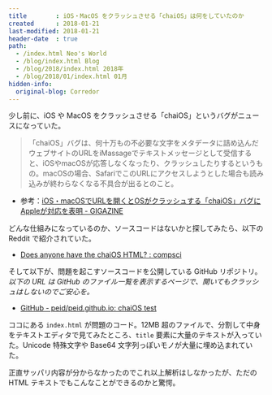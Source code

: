 ```yaml
---
title        : iOS・MacOS をクラッシュさせる「chaiOS」は何をしていたのか
created      : 2018-01-21
last-modified: 2018-01-21
header-date  : true
path:
  - /index.html Neo's World
  - /blog/index.html Blog
  - /blog/2018/index.html 2018年
  - /blog/2018/01/index.html 01月
hidden-info:
  original-blog: Corredor
---
```


少し前に、iOS や MacOS をクラッシュさせる「chaiOS」というバグがニュースになっていた。

> 「chaiOS」バグは、何十万もの不必要な文字をメタデータに詰め込んだウェブサイトのURLをiMassageでテキストメッセージとして受信すると、iOSやmacOSが応答しなくなったり、クラッシュしたりするというもの。macOSの場合、SafariでこのURLにアクセスしようとした場合も読み込みが終わらなくなる不具合が出るとのこと。

- 参考：[iOS・macOSでURLを開くとOSがクラッシュする「chaiOS」バグにAppleが対応を表明 - GIGAZINE](https://gigazine.net/news/20180119-chaios-bug-ios-macos/)

どんな仕組みになっているのか、ソースコードはないかと探してみたら、以下の Reddit で紹介されていた。

- [Does anyone have the chaiOS HTML? : compsci](https://www.reddit.com/r/compsci/comments/7r7016/does_anyone_have_the_chaios_html/)

そして以下が、問題を起こすソースコードを公開している GitHub リポジトリ。_以下の URL は GitHub のファイル一覧を表示するページで、開いてもクラッシュはしないのでご安心を。_

- [GitHub - peid/peid.github.io: chaiOS test](https://github.com/peid/peid.github.io)

ココにある `index.html` が問題のコード。12MB 超のファイルで、分割して中身をテキストエディタで見てみたところ、`title` 要素に大量のテキストが入っていた。Unicode 特殊文字や Base64 文字列っぽいモノが大量に埋め込まれていた。

正直サッパリ内容が分からなかったのでこれ以上解析はしなかったが、ただの HTML テキストでもこんなことができるのかと驚愕。
